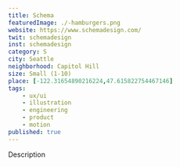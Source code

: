 ```yaml
---
title: Schema
featuredImage: ./-hamburgers.png
website: https://www.schemadesign.com/
twit: schemadesign
inst: schemadesign
category: S
city: Seattle
neighborhood: Capitol Hill
size: Small (1-10)
place: [-122.31654890216224,47.615822754467146]
tags:
    - ux/ui
    - illustration
    - engineering
    - product
    - motion
published: true
---
```


Description

